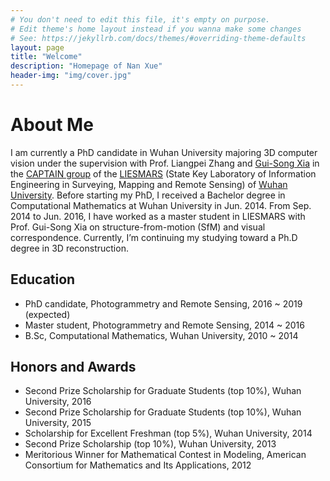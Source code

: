 ```yaml
---
# You don't need to edit this file, it's empty on purpose.
# Edit theme's home layout instead if you wanna make some changes
# See: https://jekyllrb.com/docs/themes/#overriding-theme-defaults
layout: page
title: "Welcome"
description: "Homepage of Nan Xue"
header-img: "img/cover.jpg"
---
```


About Me
========================
I am currently a PhD candidate in Wuhan University majoring 3D computer vision under the supervision with Prof. Liangpei Zhang and [Gui-Song Xia](http://captain.whu.edu.cn/xia_En.html) in the [CAPTAIN group](http://captain.whu.edu.cn) of the [LIESMARS](http://www.lmars.whu.edu.cn/en/) (State Key Laboratory of Information Engineering in Surveying, Mapping and Remote Sensing) of [Wuhan University](http://en.whu.edu.cn). Before starting my PhD, I received a Bachelor degree in Computational Mathematics at Wuhan University in Jun. 2014. From Sep. 2014 to Jun. 2016, I have worked as a master student in LIESMARS with Prof. Gui-Song Xia on structure-from-motion (SfM) and visual correspondence. Currently, I’m continuing my studying toward a Ph.D degree in 3D reconstruction.

## Education
   - PhD candidate, Photogrammetry and Remote Sensing, 2016 ~ 2019 (expected)
   - Master student, Photogrammetry and Remote Sensing, 2014 ~ 2016
   - B.Sc, Computational Mathematics, Wuhan University, 2010 ~ 2014
      
## Honors and Awards
- Second Prize Scholarship for Graduate Students (top 10%), Wuhan University, 2016
- Second Prize Scholarship for Graduate Students (top 10%), Wuhan University, 2015
- Scholarship for Excellent Freshman (top 5%), Wuhan University, 2014
- Second Prize Scholarship (top 10%), Wuhan University, 2013
- Meritorious Winner for Mathematical Contest in Modeling, American Consortium for Mathematics and Its Applications, 2012
